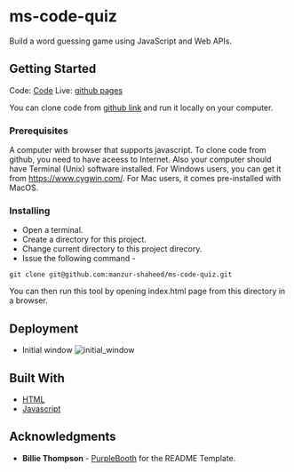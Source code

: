# ms-code-quiz
Build a word guessing game using JavaScript and Web APIs.

## Getting Started
Code: [Code](https://github.com/manzur-shaheed/ms-code-quiz)
Live: [github pages](https://manzur-shaheed.github.io/ms-code-quiz/)

You can clone code from [github link](https://github.com/manzur-shaheed/ms-code-quiz) and run it locally on your computer.

### Prerequisites

A computer with browser that supports javascript. To clone code from github, you need to have aceess to Internet. Also your computer should have Terminal (Unix) software installed. For Windows users, you can get it from https://www.cygwin.com/. For Mac users, it comes pre-installed with MacOS. 

### Installing

- Open a terminal.  
- Create a directory for this project.
- Change current directory to this project direcory.
- Issue the following command -

```
git clone git@github.com:manzur-shaheed/ms-code-quiz.git
```
You can then run this tool by opening index.html page from this directory in a browser.

## Deployment

- Initial window 
![initial_window](./assets/images/main_screen.png)



## Built With

* [HTML](https://developer.mozilla.org/en-US/docs/Web/HTML)
* [Javascript](https://developer.mozilla.org/en-US/docs/Web/JavaScript)

## Acknowledgments
* **Billie Thompson** - [PurpleBooth](https://github.com/PurpleBooth) for the README Template.
